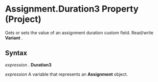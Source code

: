 
# Assignment.Duration3 Property (Project)

 Gets or sets the value of an assignment duration custom field. Read/write **Variant** .


## Syntax

 _expression_ . **Duration3**

 _expression_ A variable that represents an **Assignment** object.

